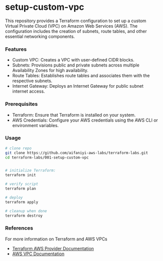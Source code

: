 # setup-custom-vpc

This repository provides a Terraform configuration to set up a custom Virtual Private Cloud (VPC) on Amazon Web Services (AWS). The configuration includes the creation of subnets, route tables, and other essential networking components.

### Features
- Custom VPC: Creates a VPC with user-defined CIDR blocks.
- Subnets: Provisions public and private subnets across multiple Availability Zones for high availability.
- Route Tables: Establishes route tables and associates them with the respective subnets.
- Internet Gateway: Deploys an Internet Gateway for public subnet internet access.

### Prerequisites
- Terraform: Ensure that Terraform is installed on your system.
- AWS Credentials: Configure your AWS credentials using the AWS CLI or environment variables.

### Usage

```bash
# clone repo
git clone https://github.com/aifaniyi-aws-labs/terraform-labs.git
cd terraform-labs/001-setup-custom-vpc


# initialize Terraform:
terraform init

# verify script
terraform plan

# deploy
terraform apply

# cleanup when done
terraform destroy
```

### References
For more information on Terraform and AWS VPCs

- [Terraform AWS Provider Documentation](https://registry.terraform.io/providers/hashicorp/aws/latest/docs)
- [AWS VPC Documentation](https://docs.aws.amazon.com/vpc/latest/userguide/what-is-amazon-vpc.html)